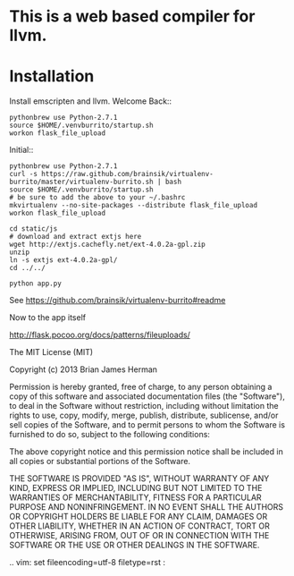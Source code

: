 This is a web based compiler for llvm.
======================================

Installation
=============================
Install emscripten and llvm.
Welcome Back::

    pythonbrew use Python-2.7.1
    source $HOME/.venvburrito/startup.sh
    workon flask_file_upload

Initial::

    pythonbrew use Python-2.7.1
    curl -s https://raw.github.com/brainsik/virtualenv-burrito/master/virtualenv-burrito.sh | bash
    source $HOME/.venvburrito/startup.sh
    # be sure to add the above to your ~/.bashrc
    mkvirtualenv --no-site-packages --distribute flask_file_upload
    workon flask_file_upload

    cd static/js
    # download and extract extjs here
    wget http://extjs.cachefly.net/ext-4.0.2a-gpl.zip
    unzip
    ln -s extjs ext-4.0.2a-gpl/
    cd ../../

    python app.py

See https://github.com/brainsik/virtualenv-burrito#readme

Now to the app itself

http://flask.pocoo.org/docs/patterns/fileuploads/

The MIT License (MIT)

Copyright (c) 2013 Brian James Herman

Permission is hereby granted, free of charge, to any person obtaining a copy of
this software and associated documentation files (the "Software"), to deal in
the Software without restriction, including without limitation the rights to
use, copy, modify, merge, publish, distribute, sublicense, and/or sell copies of
the Software, and to permit persons to whom the Software is furnished to do so,
subject to the following conditions:

The above copyright notice and this permission notice shall be included in all
copies or substantial portions of the Software.

THE SOFTWARE IS PROVIDED "AS IS", WITHOUT WARRANTY OF ANY KIND, EXPRESS OR
IMPLIED, INCLUDING BUT NOT LIMITED TO THE WARRANTIES OF MERCHANTABILITY, FITNESS
FOR A PARTICULAR PURPOSE AND NONINFRINGEMENT. IN NO EVENT SHALL THE AUTHORS OR
COPYRIGHT HOLDERS BE LIABLE FOR ANY CLAIM, DAMAGES OR OTHER LIABILITY, WHETHER
IN AN ACTION OF CONTRACT, TORT OR OTHERWISE, ARISING FROM, OUT OF OR IN
CONNECTION WITH THE SOFTWARE OR THE USE OR OTHER DEALINGS IN THE SOFTWARE.


.. vim: set fileencoding=utf-8 filetype=rst :

